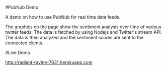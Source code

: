 #PubNub Demo

A demo on how to use PubNub for real time data feeds.

The graphics on the page show the sentiment analysis over time of various twitter feeds.  The data is fetched by using
Nodejs and Twitter's stream API.  The data is then analyzed and the sentiment scores are sent to the connected clients.

#Live Demo

http://radiant-ravine-7631.herokuapp.com
